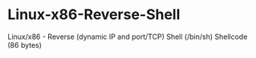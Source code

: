 # Linux-x86-Reverse-Shell
Linux/x86 - Reverse (dynamic IP and port/TCP) Shell (/bin/sh) Shellcode (86 bytes)
